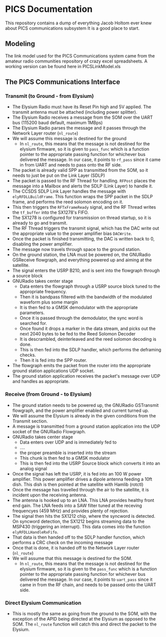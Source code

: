 # PICS Documentation
This repository contains a dump of everything Jacob Holtom ever knew about PICS communications subsystem
It is a good place to start.

## Modeling
The link model used for the PICS Communications system came from the amateur radio communities repository of crazy excel spreadsheets.  A working version can be found here in PICSLinkModel.xls

## The PICS Communications Interface

### Transmit (to Ground - from Elysium)
- The Elysium Radio must have its Reset Pin high and 5V applied.  The transmit antenna must be attached (including power splitter).
- The Elysium Radio receives a message from the SOM over the UART bus (115200 baud default, maximum 1MBps)
- The Elysium Radio parses the message and it passes through the Network Layer router (`nl_route`)
- We will assume this message is destined for the ground
    - In `nl_route`, this means that the message is not destined for the elysium firmware, so it is given to `pass_func` which is a function pointer to the appropriate passing function for whichever bus delivered the message.  In our case, it points to `rf_pass` since it came in from UART and needs to pass onto the RF side.
- The packet is already valid SPP as transmitted from the SOM, so it needs to just be put on the Link Layer (SDLP)
- The packet is passed to the RF Thread for handling. `RFPost` places the message into a Mailbox and alerts the SDLP (Link Layer) to handle it.
- The CCSDS SDLP Link Layer handles the message with `elyRFDLLBuildFrame`.  This function wraps the SPP packet in the SDLP frame, and performs the reed solomon encoding on it.
- This then triggers the `RFTxFrameReady` signal, and the RF Thread writes the `tf_buffer` into the SX1278's FIFO.
- The SX1278 is configured for transmission on thread startup, so it is already to go and transmit.
- The RF Thread triggers the transmit signal, which has the DAC write out the appropriate value to the power amplifier bias `DACWrite`.
- Once the packet is finished transmitting, the DAC is written back to 0, disabling the power amplifier.
- The message now travels through space to the ground station.
- On the ground station, the LNA must be powered on, the GNURadio GSReceive flowgraph, and everything powered up and aiming at the satellite.
- The signal enters the USRP B210, and is sent into the flowgraph through a source block
- GNURadio takes center stage
    - Data enters the flowgraph through a USRP source block tuned to the appropriate frequency.
    - Then it is bandpass filtered with the bandwidth of the modulated waveform plus some margin
    - It is then fed to a GMSK demodulator with the appropriate parameters.
    - Once it is passed through the demodulator, the sync word is searched for.
    - Once found it drops a marker in the data stream, and picks out the next 2040 bytes to be fed to the Reed Solomon Decoder
    - It is descrambled, deinterleaved and the reed solomon decoding is done.
    - This is then fed into the SDLP handler, which performs the deframing checks.
    - Then it is fed into the SPP router.
- The flowgraph emits the packet from the router into the appropriate ground station applications UDP socket.
- The ground station application receives the packet's message over UDP and handles as appropriate.

### Receive (from Ground - to Elysium)
- The ground station needs to be powered up, the GNURadio GSTransmit flowgraph, and the power amplifier enabled and current turned up. 
- We will assume the Elysium is already in the given conditions from the Transmit section.
- A message is transmitted from a ground station application into the UDP socket of the GNURadio Flowgraph.
- GNURadio takes center stage
    - Data enters over UDP and is immediately fed to
    - ....
    - the proper preamble is inserted into the stream
    - This chunk is then fed to a GMSK modulator
    - This is then fed into the USRP Source block which converts it into an analog signal
- Once the signal has left the USRP, it is fed into an 100 W power amplifier.  This power amplifier drives a dipole antenna feeding a 10ft dish.  This dish is then pointed at the satellite with Hamlib (rotctl)
- Once the message has travelled through the air to the satellite, it is incident upon the receiving antenna.
- The antenna is hooked up to an LNA.  This LNA provides healthy front end gain.  The LNA feeds into a SAW filter tuned at the receving frequencyes (459 MHz) and provides plenty of rejection.
- The signal then hits the SX1212 chip, where the syncword is detected.  On syncword detection, the SX1212 begins streaming data to the MSP430 (triggering an interrupt).  This data comes into the function `elyRFDLLHandleRxFifo`.
- That data is then handed off to the SDLP handler function, which performs a CRC check on the incoming message
- Once that is done, it is handed off to the Network Layer router (`nl_route`)
- We will assume that this message is destined for the SOM.
    - In `nl_route`, this means that the message is not destined for the elysium firmware, so it is given to the `pass_func` which is a function pointer to the appropriate passing function for whichever bus delivered the message.  In our case, it points to `uart_pass` since it came in from the RF chain, and needs to be passed onto the UART side.

### Direct Elysium Communication
- This is mostly the same as going from the ground to the SOM, with the exception of the APID being directed at the Elysium as opposed to the SOM.  The `nl_route` function will catch this and direct the packet to the Elysium.
